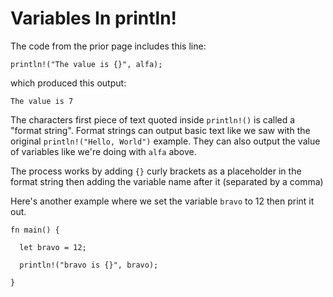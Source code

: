 # Variables In println!

The code from the prior page includes this line:

```rust, noplayground
println!("The value is {}", alfa);
```

which produced this output:

```rust, noplayground
The value is 7
```

The characters first piece of text quoted inside
`println!()` is called a "format string". Format
strings can output basic text like we saw with the
original `println!("Hello, World")` example. They can
also output the value of variables like we're
doing with `alfa` above.

The process works by adding `{}` curly brackets
as a placeholder in the format string then
adding the variable name after it (separated by
a comma)

Here's another example where we set the variable
`bravo` to 12 then print it out.

```rust,noplayground,EXAMPLE1
fn main() {

  let bravo = 12;

  println!("bravo is {}", bravo);

}
```

```rust,editable,CODE1

```
